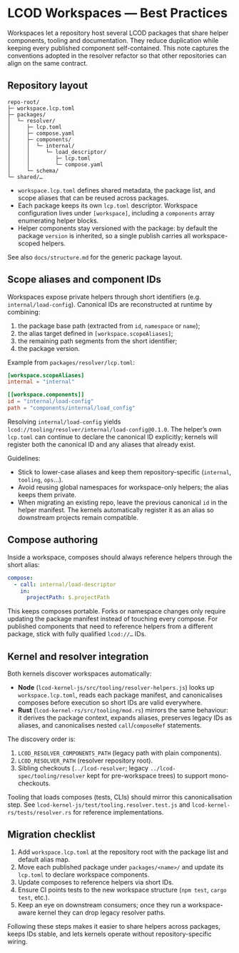 # LCOD Workspaces — Best Practices

Workspaces let a repository host several LCOD packages that share helper components, tooling and documentation. They reduce duplication while keeping every published component self-contained. This note captures the conventions adopted in the resolver refactor so that other repositories can align on the same contract.

## Repository layout

```
repo-root/
├─ workspace.lcp.toml
├─ packages/
│  └─ resolver/
│     ├─ lcp.toml
│     ├─ compose.yaml
│     ├─ components/
│     │  └─ internal/
│     │     └─ load_descriptor/
│     │        ├─ lcp.toml
│     │        └─ compose.yaml
│     └─ schema/
└─ shared/…
```

- `workspace.lcp.toml` defines shared metadata, the package list, and scope aliases that can be reused across packages.
- Each package keeps its own `lcp.toml` descriptor. Workspace configuration lives under `[workspace]`, including a `components` array enumerating helper blocks.
- Helper components stay versioned with the package: by default the package `version` is inherited, so a single publish carries all workspace-scoped helpers.

See also `docs/structure.md` for the generic package layout.

## Scope aliases and component IDs

Workspaces expose private helpers through short identifiers (e.g. `internal/load-config`). Canonical IDs are reconstructed at runtime by combining:

1. the package base path (extracted from `id`, `namespace` or `name`);
2. the alias target defined in `[workspace.scopeAliases]`;
3. the remaining path segments from the short identifier;
4. the package version.

Example from `packages/resolver/lcp.toml`:

```toml
[workspace.scopeAliases]
internal = "internal"

[[workspace.components]]
id = "internal/load-config"
path = "components/internal/load_config"
```

Resolving `internal/load-config` yields `lcod://tooling/resolver/internal/load-config@0.1.0`. The helper’s own `lcp.toml` can continue to declare the canonical ID explicitly; kernels will register both the canonical ID and any aliases that already exist.

Guidelines:

- Stick to lower-case aliases and keep them repository-specific (`internal`, `tooling`, `ops`…).
- Avoid reusing global namespaces for workspace-only helpers; the alias keeps them private.
- When migrating an existing repo, leave the previous canonical `id` in the helper manifest. The kernels automatically register it as an alias so downstream projects remain compatible.

## Compose authoring

Inside a workspace, composes should always reference helpers through the short alias:

```yaml
compose:
  - call: internal/load-descriptor
    in:
      projectPath: $.projectPath
```

This keeps composes portable. Forks or namespace changes only require updating the package manifest instead of touching every compose. For published components that need to reference helpers from a different package, stick with fully qualified `lcod://…` IDs.

## Kernel and resolver integration

Both kernels discover workspaces automatically:

- **Node** (`lcod-kernel-js/src/tooling/resolver-helpers.js`) looks up `workspace.lcp.toml`, reads each package manifest, and canonicalises composes before execution so short IDs are valid everywhere.
- **Rust** (`lcod-kernel-rs/src/tooling/mod.rs`) mirrors the same behaviour: it derives the package context, expands aliases, preserves legacy IDs as aliases, and canonicalises nested `call`/`composeRef` statements.

The discovery order is:

1. `LCOD_RESOLVER_COMPONENTS_PATH` (legacy path with plain components).
2. `LCOD_RESOLVER_PATH` (resolver repository root).
3. Sibling checkouts (`../lcod-resolver`; legacy `../lcod-spec/tooling/resolver` kept for pre-workspace trees) to support mono-checkouts.

Tooling that loads composes (tests, CLIs) should mirror this canonicalisation step. See `lcod-kernel-js/test/tooling.resolver.test.js` and `lcod-kernel-rs/tests/resolver.rs` for reference implementations.

## Migration checklist

1. Add `workspace.lcp.toml` at the repository root with the package list and default alias map.
2. Move each published package under `packages/<name>/` and update its `lcp.toml` to declare workspace components.
3. Update composes to reference helpers via short IDs.
4. Ensure CI points tests to the new workspace structure (`npm test`, `cargo test`, etc.).
5. Keep an eye on downstream consumers; once they run a workspace-aware kernel they can drop legacy resolver paths.

Following these steps makes it easier to share helpers across packages, keeps IDs stable, and lets kernels operate without repository-specific wiring.
